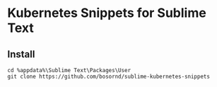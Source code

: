 # Kubernetes Snippets for Sublime Text

## Install

```
cd %appdata%\Sublime Text\Packages\User
git clone https://github.com/bosornd/sublime-kubernetes-snippets
```